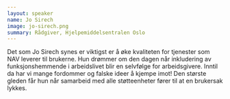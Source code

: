 ```yaml
---
layout: speaker
name: Jo Sirech
image: jo-sirech.png
summary: Rådgiver, Hjelpemiddelsentralen Oslo
---
```

Det som Jo Sirech synes er viktigst er å øke kvaliteten for tjenester som NAV leverer til brukerne. Hun drømmer om den dagen når inkludering av funksjonshemmende i arbeidslivet blir en selvfølge for arbeidsgivere. Inntil da har vi mange fordommer og falske ideer å kjempe imot! Den største gleden får hun når samarbeid med alle støtteenheter fører til at en brukersak lykkes.
